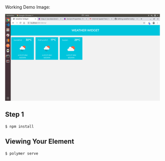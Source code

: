 
Working Demo Image:

<img src = "./weather-widget.png"/>



## Step 1

```
$ npm install
```

## Viewing Your Element

```
$ polymer serve
```


